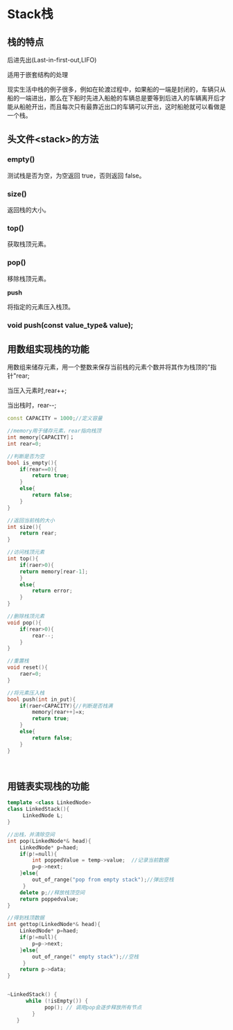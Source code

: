 # Stack栈

## 栈的特点

后进先出(Last-in-first-out,LIFO)

适用于嵌套结构的处理

现实生活中栈的例子很多，例如在轮渡过程中，如果船的一端是封闭的，车辆只从船的一端进出，那么在下船时先进入船舱的车辆总是要等到后进入的车辆离开后才能从船舱开出，而且每次只有最靠近出口的车辆可以开出，这时船舱就可以看做是一个栈。

## 头文件\<stack\>的方法

### empty() 

测试栈是否为空，为空返回 true，否则返回 false。

### size() 

返回栈的大小。

### top() 

获取栈顶元素。

### pop() 

移除栈顶元素。

**push**

将指定的元素压入栈顶。

### void push(const value_type& value);

## 用数组实现栈的功能

用数组来储存元素，用一个整数来保存当前栈的元素个数并将其作为栈顶的"指针"rear;

当压入元素时,rear++;

当出栈时，rear--;

```c++
const CAPACITY = 1000;//定义容量

//memory用于储存元素，rear指向栈顶
int memory[CAPACITY]；
int rear=0;

//判断是否为空
bool is_empty(){
    if(rear==0){
        return true;
    }
    else{
        return false;
    }
}

//返回当前栈的大小
int size(){
    return rear;
}

//访问栈顶元素
int top(){
    if(raer>0){
    return memory[rear-1];
    }
    else{
        return error;
    }
}

//删除栈顶元素
void pop(){
    if(rear>0){
        rear--;
    }
}

//重置栈
void reset(){
    raer=0;
}

//将元素压入栈
bool push(int in_put){
    if(raer<CAPACITY){//判断是否栈满
        memory[rear++]=x;
        return true;
    }
    else{
        return false;
    }
}




```

## 用链表实现栈的功能

```c++
template <class LinkedNode>
class LinkedStack(){
     LinkedNode L;
}

//出栈，并清除空间
int pop(LinkedNode*& head){
    LinkedNode* p=haed;
    if(p!=null){
        int poppedValue = temp->value;  //记录当前数据
        p=p->next;
    }else{
        out_of_range("pop from empty stack");//弹出空栈
     }
    delete p;//释放栈顶空间
    return poppedvalue;
}

//得到栈顶数据
int gettop(LinkedNode*& head){
    LinkedNode* p=haed;
    if(p!=null){
        p=p->next;
    }else{
        out_of_range(" empty stack");//空栈
     }
    return p->data;
}


~LinkedStack() {  
      while (!isEmpty()) {  
            pop(); // 调用pop会逐步释放所有节点  
        }  
   }  

```

